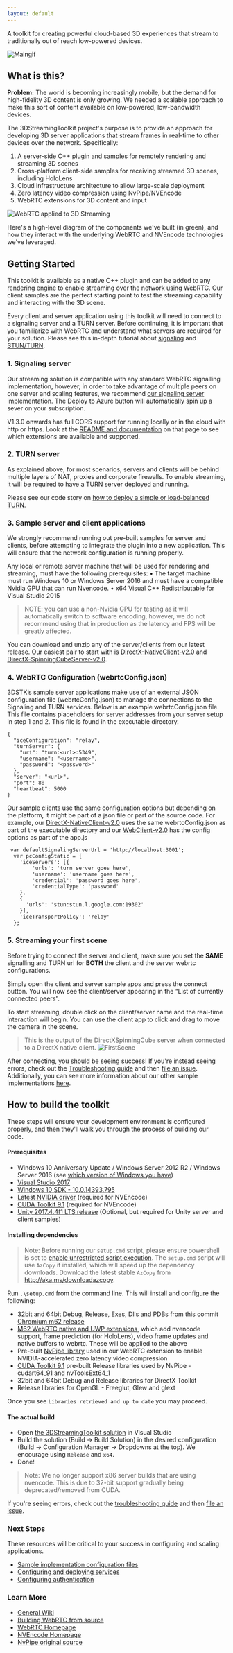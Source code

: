 ```yaml
---
layout: default
---
```


A toolkit for creating powerful cloud-based 3D experiences that stream to traditionally out of reach low-powered devices.

![Maingif](./Images/header.png)

## What is this?

**Problem:** The world is becoming increasingly mobile, but the demand for high-fidelity 3D content is only growing. We needed a scalable approach to make this sort of content available on low-powered, low-bandwidth devices.

The 3DStreamingToolkit project's purpose is to provide an approach for developing 3D server applications that stream frames in real-time to other devices over the network. Specifically:

1. A server-side C++ plugin and samples for remotely rendering and streaming 3D scenes
2. Cross-platform client-side samples for receiving streamed 3D scenes, including HoloLens
3. Cloud infrastructure architecture to allow large-scale deployment 
4. Zero latency video compression using NvPipe/NVEncode
5. WebRTC extensions for 3D content and input

![WebRTC applied to 3D Streaming](./Images/webrtc3d.jpg)

Here's a high-level diagram of the components we've built (in green), and how they interact with the underlying WebRTC and NVEncode technologies we've leveraged. 

## Getting Started

This toolkit is available as a native C++ plugin and can be added to any rendering engine to enable streaming over the network using WebRTC. Our client samples are the perfect starting point to test the streaming capability and interacting with the 3D scene. 

Every client and server application using this toolkit will need to connect to a signaling server and a TURN server. Before continuing, it is important that you familiarize with WebRTC and understand what servers are required for your solution. Please see this in-depth tutorial about [signaling](https://www.html5rocks.com/en/tutorials/webrtc/infrastructure/#what-is-signaling) and [STUN/TURN](https://www.html5rocks.com/en/tutorials/webrtc/infrastructure/#after-signaling-using-ice-to-cope-with-nats-and-firewalls).  


### 1. Signaling server

Our streaming solution is compatible with any standard WebRTC signalling implementation, however, in order to take advantage of multiple peers on one server and scaling features, we recommend [our signaling server](https://github.com/3DStreamingToolkit/signal-3dstk) implementation. The Deploy to Azure button will automatically spin up a sever on your subscription. 

V1.3.0 onwards has full CORS support for running locally or in the cloud with http or https. Look at the [README and documentation](https://github.com/3DStreamingToolkit/signal-3dstk) on that page to see which extensions are available and supported. 


### 2. TURN server

As explained above, for most scenarios, servers and clients will be behind multiple layers of NAT, proxies and corporate firewalls. To enable streaming, it will be required to have a TURN server deployed and running. 

Please see our code story on [how to deploy a simple or load-balanced TURN](https://www.microsoft.com/developerblog/2018/01/29/orchestrating-turn-servers-cloud-deployment/).


### 3. Sample server and client applications

We strongly recommend running out pre-built samples for server and clients, before attempting to integrate the plugin into a new application. This will ensure that the network configuration is running properly. 

Any local or remote server machine that will be used for rendering and streaming, must have the following prerequisites:
•	The target machine must run Windows 10 or Windows Server 2016 and must have a compatible Nvidia GPU that can run Nvencode.
•	x64 Visual C++ Redistributable for Visual Studio 2015

> NOTE: you can use a non-Nvidia GPU for testing as it will automatically switch to software encoding, however, we do not recommend using that in production as the latency and FPS will be greatly affected. 

You can download and unzip any of the server/clients from our latest release. Our easiest pair to start with is [DirectX-NativeClient-v2.0](https://github.com/3DStreamingToolkit/3DStreamingToolkit/releases/download/v2.0/3DStreamingToolkit-DirectX-NativeClient-v2.0.zip) and [DirectX-SpinningCubeServer-v2.0](https://github.com/3DStreamingToolkit/3DStreamingToolkit/releases/download/v2.0/3DStreamingToolkit-DirectX-SpinningCubeServer-v2.0.zip). 

### 4. WebRTC Configuration (webrtcConfig.json) 

3DSTK’s sample server applications make use of an external JSON configuration file (webrtcConfig.json) to manage the connections to the Signaling and TURN services. Below is an example webrtcConfig.json file. This file contains placeholders for server addresses from your server setup in step 1 and 2. This file is found in the executable directory.  

```
{
  "iceConfiguration": "relay",
  "turnServer": {
    "uri": "turn:<url>:5349",
    "username": "<username>",
    "password": "<password>"
  },
  "server": "<url>",
  "port": 80
  "heartbeat": 5000
}

```
Our sample clients use the same configuration options but depending on the platform, it might be part of a json file or part of the source code. For example, our [DirectX-NativeClient-v2.0](https://github.com/3DStreamingToolkit/3DStreamingToolkit/releases/download/v2.0/3DStreamingToolkit-DirectX-NativeClient-v2.0.zip) uses the same webrtcConfig.json as part of the executable directory and our [WebClient-v2.0](https://github.com/3DStreamingToolkit/3DStreamingToolkit/releases/download/v2.0/3DStreamingToolkit-WebClient-v2.0.zip) has the config options as part of the app.js
```
 var defaultSignalingServerUrl = 'http://localhost:3001';
  var pcConfigStatic = {
    'iceServers': [{
        'urls': 'turn server goes here',
        'username': 'username goes here',
        'credential': 'password goes here',
        'credentialType': 'password'
    },
    {
      'urls': 'stun:stun.l.google.com:19302'
    }],
    'iceTransportPolicy': 'relay'
  };

```

### 5. Streaming your first scene 

Before trying to connect the server and client, make sure you set the **SAME** signalling and TURN url for **BOTH** the client and the server webrtc configurations. 

Simply open the client and server sample apps and press the connect button. You will now see the client/server appearing in the “List of currently connected peers”.

To start streaming, double click on the client/server name and the real-time interaction will begin. You can use the client app to click and drag to move the camera in the scene.   

> This is the output of the DirectXSpinningCube server when connected to a DirectX native client. 
![FirstScene](./Images/clientoutput.jpg)

After connecting, you should be seeing success! If you're instead seeing errors, check out the [Troubleshooting guide](https://github.com/3DStreamingToolkit/3DStreamingToolkit/wiki/FAQ) and then [file an issue](https://github.com/3DStreamingToolkit/3DStreamingToolkit/issues/new). Additionally, you can see more information about our other sample implementations [here](https://github.com/3DStreamingToolkit/3DStreamingToolkit/wiki/Feature-matrices).

## How to build the toolkit

These steps will ensure your development environment is configured properly, and then they'll walk you through the process of building our code.

#### Prerequisites 

+ Windows 10 Anniversary Update / Windows Server 2012 R2 / Windows Server 2016 (see [which version of Windows you have](https://binged.it/2xgQqRI)) 
+ [Visual Studio 2017](https://docs.microsoft.com/en-us/visualstudio/releasenotes/vs2017-relnotes)
+ [Windows 10 SDK - 10.0.14393.795](https://developer.microsoft.com/en-us/windows/downloads/sdk-archive)
+ [Latest NVIDIA driver](http://www.nvidia.com/Download/index.aspx) (required for NVEncode)
+ [CUDA Toolkit 9.1](https://developer.nvidia.com/cuda-downloads) (required for NVEncode)
+ [Unity 2017.4.4f1 LTS release](https://unity3d.com/unity/qa/lts-releases) (Optional, but required for Unity server and client samples) 

#### Installing dependencies

> Note: Before running our `setup.cmd` script, please ensure powershell is set to [enable unrestricted script execution](https://docs.microsoft.com/en-us/powershell/module/microsoft.powershell.core/about/about_execution_policies?view=powershell-5.1&viewFallbackFrom=powershell-Microsoft.PowerShell.Core). The `setup.cmd` script will use `AzCopy` if installed, which will speed up the dependency downloads. Download the latest stable `AzCopy` from http://aka.ms/downloadazcopy.

Run `.\setup.cmd` from the command line. This will install and configure the following:

+ 32bit and 64bit Debug, Release, Exes, Dlls and PDBs from this commit [Chromium m62 release](https://chromium.googlesource.com/chromium/src/+/0971c880c3f82e5fdbc6d65d1fc4d8ae9aa47ddc)
+ [M62 WebRTC native and UWP extensions](https://github.com/3DStreamingToolkit/webrtc-extensions-3dstk), which add nvencode support, frame prediction (for HoloLens), video frame updates and native buffers to webrtc. These will be applied to the above
+ Pre-built [NvPipe library](https://github.com/3DStreamingToolkit/NvPipe/tree/low-latency-optimization) used in our WebRTC extension to enable NVIDIA-accelerated zero latency video compression
+ [CUDA Toolkit 9.1](https://developer.nvidia.com/cuda-downloads) pre-built Release libraries used by NvPipe - cudart64_91 and nvToolsExt64_1
+ 32bit and 64bit Debug and Release libraries for DirectX Toolkit 
+ Release libraries for OpenGL - Freeglut, Glew and glext

Once you see `Libraries retrieved and up to date` you may proceed.

#### The actual build

+ Open [the 3DStreamingToolkit solution](./3DStreamingToolKit.sln) in Visual Studio
+ Build the solution (Build -> Build Solution) in the desired configuration (Build -> Configuration Manager -> Dropdowns at the top). We encourage using  `Release` and `x64`.
+ Done!
> Note: We no longer support x86 server builds that are using nvencode. This is due to 32-bit support gradually being deprecated/removed from CUDA. 

If you're seeing errors, check out the [troubleshooting guide](https://github.com/3DStreamingToolkit/3DStreamingToolkit/wiki/FAQ) and then [file an issue](https://github.com/3DStreamingToolkit/3DStreamingToolkit/issues/new).


### Next Steps

These resources will be critical to your success in configuring and scaling applications.

+ [Sample implementation configuration files](https://github.com/3DStreamingToolkit/3DStreamingToolkit/wiki/JSON-Config-Files)
+ [Configuring and deploying services](https://github.com/3DStreamingToolkit/3DStreamingToolkit/wiki#services-setup)
+ [Configuring authentication](https://github.com/3DStreamingToolkit/3DStreamingToolkit/wiki/Configuring-authentication)

### Learn More

+ [General Wiki](https://github.com/3DStreamingToolkit/3DStreamingToolkit/wiki)
+ [Building WebRTC from source](https://github.com/3DStreamingToolkit/3DStreamingToolkit/wiki/Building-WebRTC-from-source)
+ [WebRTC Homepage](https://webrtc.org/)
+ [NVEncode Homepage](https://developer.nvidia.com/nvidia-video-codec-sdk)
+ [NvPipe original source](https://github.com/NVIDIA/NvPipe)
